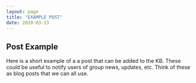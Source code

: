 ```yaml
---
layout: page
title: "EXAMPLE POST"
date: 2020-03-23
---
```


## Post Example 
Here is a short example of a a post that can be added to the KB. These could be useful to notify users of group news, updates, etc. Think of these as blog posts that we can all use.
